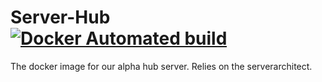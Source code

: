 # Server-Hub  [![Docker Automated build](https://img.shields.io/docker/automated/exorath/server-hub.svg)](https://hub.docker.com/r/exorath/server-hub/)
The docker image for our alpha hub server. Relies on the serverarchitect.
